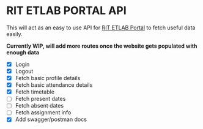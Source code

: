 # RIT ETLAB PORTAL API

This will act as an easy to use API for [RIT ETLAB Portal](https://rit.etlab.in/user/login) to fetch useful data easily.

**Currently WIP, will add more routes once the website gets populated with enough data**

- [x] Login
- [x] Logout
- [x] Fetch basic profile details
- [x] Fetch basic attendance details
- [x] Fetch timetable
- [ ] Fetch present dates
- [ ] Fetch absent dates
- [ ] Fetch assignment info
- [x] Add swagger/postman docs
